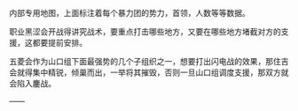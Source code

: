 内部专用地图，上面标注着每个暴力团的势力，首领，人数等等数据。

职业黑涩会开战得讲究战术，要重点打击哪些地方，又要在哪些地方堵截对方的支援，这都要提前安排。

五菱会作为山口组下面最强势的几个子组织之一，想要打出闪电战的效果，那住吉会就得集中精锐，倾巢而出，一举将其摧毁，否则一旦山口组调度支援，那双方就会陷入鏖战。

——

